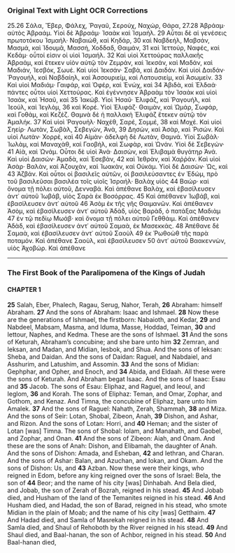 ### Original Text with Light OCR Corrections

25.26 Σάλα, Ἔβερ, Φάλεχ, Ῥαγαῦ, Σερούχ, Ναχώρ, Θάρα,
27.28 Ἀβράαμ· αὐτὸς Ἀβραάμ. Υἱοὶ δὲ Ἀβραάμ· Ἰσαὰκ καὶ Ἰσμαήλ.
29 Αὗται δὲ αἱ γενέσεις πρωτοτόκου Ἰσμαήλ· Ναβαιώθ, καὶ Κηδάρ,
30 καὶ Ναβδεήλ, Μαβσάν, Μασμά, καὶ Ἰδουμᾶ, Μασσή, Χοδδαδ, Θαιμάν,
31 καὶ Ἰεττούρ, Ναφές, καὶ Κεδάμ· οὗτοί εἰσιν οἱ υἱοὶ Ἰσμαήλ.
32 Καὶ υἱοὶ Χεττούρας παλλακῆς Ἀβραάμ, καὶ ἔτεκεν υἱὸν αὐτῷ
τὸν Ζεμράν, καὶ Ἰεκσάν, καὶ Μαδάν, καὶ Μαδιάν, Ἰεσβόκ, Σωυέ.
Καὶ υἱοὶ Ἰεκσάν· Σαβὰ, καὶ Δαιδάν. Καὶ υἱοὶ Δαιδάν· Ῥαγουήλ,
καὶ Ναβδαίηλ, καὶ Ἀσσουριείμ, καὶ Λατουσιείμ, καὶ Ἀσωμείν.
33 Καὶ υἱοὶ Μαδιάμ· Γαιφάρ, καὶ Ὀφέρ, καὶ Ἑνώχ, καὶ
34 Ἀβιδὰ, καὶ Ἐλδαά· πάντες οὗτοι υἱοὶ Χεττούρας. Καὶ ἐγέννησεν
Ἀβραὰμ τὸν Ἰσαὰκ καὶ υἱοὶ Ἰσαὰκ, καὶ Ἠσαῦ, καὶ
35 Ἰακώβ. Υἱοὶ Ἠσαῦ· Ἐλιφάζ, καὶ Ῥαγουήλ, καὶ Ἰεούλ, καὶ Ἰεγλὸμ,
36 καὶ Κορέ. Υἱοὶ Ἐλιφάζ· Θαιμὰν, καὶ Ὠμάρ, Σωφάρ,
καὶ Γοθὰμ, καὶ Κεζέζ. Θαμνὰ δὲ ἡ παλλακὴ Ἐλιφάζ ἔτεκεν
αὐτῷ τὸν Ἀμαλήκ.
37 Καὶ υἱοὶ Ῥαγουήλ· Ναχέθ, Σαρέ, Σομμέ,
38 καὶ Μοχέ. Καὶ υἱοὶ Σηείρ· Λωτὰν, Σωβὰλ, Σεβεγὼν, Ἀνὰ,
39 Δησὼν, καὶ Ἀσὰρ, καὶ Ῥισών. Καὶ υἱοὶ Λωτὰν· Χορρὲ, καὶ
40 Αἰμὰν· ἀδελφὴ δὲ Λωτὰν, Θαμνά. Υἱοὶ Σωβὰλ· Ἰωλὰμ, καὶ
Μαναχὰθ, καὶ Γαοβὴλ, καὶ Σωφὰρ, καὶ Ὠνάν. Υἱοὶ δὲ Σεβεγών·
41 Αἰὰ, καὶ Ὠνάμ. Οὗτοι δὲ υἱοὶ Ἀνὰ· Δαισὼν, καὶ Ἑλιβαμὰ
θυγάτηρ Ἀνά. Καὶ υἱοὶ Δαισών· Ἀμαδὰ, καὶ Ἐσεβὰν,
42 καὶ Ἰεθρὰν, καὶ Χαῤῥάν. Καὶ υἱοὶ Ἀσὰρ· Βαλὰν, καὶ Ἀζουχὰν,
καὶ Ἰωακὰν, καὶ Οὐκάμ. Υἱοὶ δὲ Δαισὼν· Ὠς, καὶ
43 Ἀζβάν. Καὶ οὗτοι οἱ βασιλεῖς αὐτῶν, οἱ βασιλεύσαντες ἐν
Ἐδώμ, πρὸ τοῦ βασιλεῦσαι βασιλέα τοῖς υἱοῖς Ἰσραήλ· Βαλὰχ υἱὸς
44 Βαώρ· καὶ ὄνομα τῇ πόλει αὐτοῦ, Δενναβά. Καὶ ἀπέθανε
Βαλὰχ, καὶ ἐβασίλευσεν ἀντ᾿ αὐτοῦ Ἰωβάβ, υἱὸς Σαρὰ ἐκ Βοσόρρας.
45 Καὶ ἀπέθανεν Ἰωβάβ, καὶ ἐβασίλευσεν ἀντ᾿ αὐτοῦ
46 Ἀσὸμ ἐκ τῆς γῆς Θαιμανῶν. Καὶ ἀπέθανεν Ἀσὸμ, καὶ ἐβασίλευσεν
ἀντ᾿ αὐτοῦ Ἀδὰδ, υἱὸς Βαρὰδ, ὁ πατάξας Μαδιὰμ
47 ἐν τῷ πεδίῳ Μωάβ· καὶ ὄνομα τῇ πόλει αὐτοῦ Γεθθάιμ. Καὶ
ἀπέθανεν Ἀδὰδ, καὶ ἐβασίλευσεν ἀντ᾿ αὐτοῦ Σαμαὰ, ἐκ Μασεκκάς.
48 Ἀπέθανε δὲ Σαμαὰ, καὶ ἐβασίλευσεν ἀντ᾿ αὐτοῦ Σαοὺλ
49 ἐκ Ῥωθοὼθ τῆς παρὰ ποταμόν. Καὶ ἀπέθανε Σαοὺλ, καὶ ἐβασίλευσεν
50 ἀντ᾿ αὐτοῦ Βαακεννὼν, υἱὸς Ἀχοβώρ. Καὶ ἀπέθανε

---

### The First Book of the Paralipomena of the Kings of Judah

#### CHAPTER 1

**25** Salah, Eber, Phalech, Ragau, Serug, Nahor, Terah,
**26** Abraham: himself Abraham.
**27** And the sons of Abraham: Isaac and Ishmael.
**28** Now these are the generations of Ishmael, the firstborn: Nabaioth, and Kedar,
**29** and Nabdeel, Mabsam, Masma, and Iduma, Masse, Hoddad, Teiman,
**30** and Iettour, Naphes, and Kedma. These are the sons of Ishmael.
**31** And the sons of Keturah, Abraham’s concubine; and she bare unto him
**32** Zemran, and Ieksan, and Madan, and Midian, Iesbok, and Shua.
    And the sons of Ieksan: Sheba, and Daidan.
    And the sons of Daidan: Raguel, and Nabdaiel, and Asshurim, and Latushim, and Assomin.
**33** And the sons of Midian: Gephphar, and Opher, and Enoch, and
**34** Abida, and Eldaah. All these were the sons of Keturah.
    And Abraham begat Isaac. And the sons of Isaac: Esau and
**35** Jacob. The sons of Esau: Eliphaz, and Raguel, and Ieoul, and Ieglom,
**36** and Korah. The sons of Eliphaz: Teman, and Omar, Zophar,
    and Gothom, and Kenaz. And Timna, the concubine of Eliphaz, bare
    unto him Amalek.
**37** And the sons of Raguel: Nahath, Zerah, Shammah,
**38** and Miza. And the sons of Seir: Lotan, Shobal, Zibeon, Anah,
**39** Dishon, and Ashar, and Rizon. And the sons of Lotan: Horri, and
**40** Heman; and the sister of Lotan [was] Timna. The sons of Shobal: Iolam, and
    Manahath, and Gaobel, and Zophar, and Onan.
**41** And the sons of Zibeon: Aiah, and Onam. And these are the sons of Anah: Dishon, and Elibamah,
    the daughter of Anah. And the sons of Dishon: Amada, and Esheban,
**42** and Iethran, and Charan. And the sons of Ashar: Balan, and Azuchan,
    and Iokan, and Okam. And the sons of Dishon: Us, and
**43** Azban. Now these were their kings, who reigned in Edom,
    before any king reigned over the sons of Israel: Bela, the son of
**44** Beor; and the name of his city [was] Dinhabah. And Bela died,
    and Jobab, the son of Zerah of Bozrah, reigned in his stead.
**45** And Jobab died, and Husham of the land of the Temanites reigned in his stead.
**46** And Husham died, and Hadad, the son of Barad, reigned in his stead, who smote Midian
    in the plain of Moab; and the name of his city [was] Getthaim.
**47** And Hadad died, and Samla of Masrekah reigned in his stead.
**48** And Samla died, and Shaul of Rehoboth by the River reigned in his stead.
**49** And Shaul died, and Baal-hanan, the son of Achbor, reigned in his stead.
**50** And Baal-hanan died,